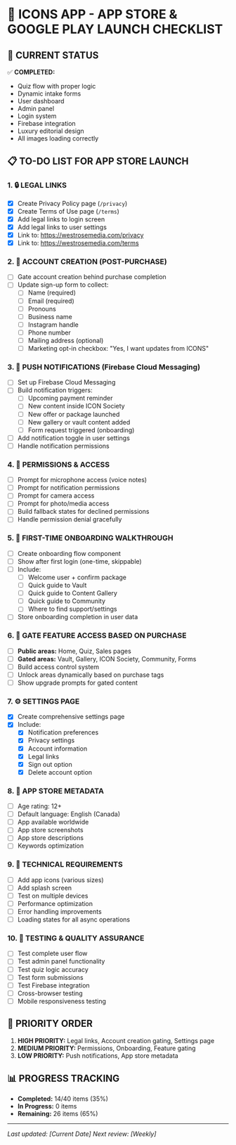 # 📲 ICONS APP - APP STORE & GOOGLE PLAY LAUNCH CHECKLIST

## 🚀 CURRENT STATUS
✅ **COMPLETED:**
- Quiz flow with proper logic
- Dynamic intake forms
- User dashboard
- Admin panel
- Login system
- Firebase integration
- Luxury editorial design
- All images loading correctly

## 📋 TO-DO LIST FOR APP STORE LAUNCH

### 1. 🔒 LEGAL LINKS
- [x] Create Privacy Policy page (`/privacy`)
- [x] Create Terms of Use page (`/terms`)
- [x] Add legal links to login screen
- [x] Add legal links to user settings
- [x] Link to: https://westrosemedia.com/privacy
- [x] Link to: https://westrosemedia.com/terms

### 2. 👤 ACCOUNT CREATION (POST-PURCHASE)
- [ ] Gate account creation behind purchase completion
- [ ] Update sign-up form to collect:
  - [ ] Name (required)
  - [ ] Email (required)
  - [ ] Pronouns
  - [ ] Business name
  - [ ] Instagram handle
  - [ ] Phone number
  - [ ] Mailing address (optional)
  - [ ] Marketing opt-in checkbox: "Yes, I want updates from ICONS"

### 3. 🔔 PUSH NOTIFICATIONS (Firebase Cloud Messaging)
- [ ] Set up Firebase Cloud Messaging
- [ ] Build notification triggers:
  - [ ] Upcoming payment reminder
  - [ ] New content inside ICON Society
  - [ ] New offer or package launched
  - [ ] New gallery or vault content added
  - [ ] Form request triggered (onboarding)
- [ ] Add notification toggle in user settings
- [ ] Handle notification permissions

### 4. 📱 PERMISSIONS & ACCESS
- [ ] Prompt for microphone access (voice notes)
- [ ] Prompt for notification permissions
- [ ] Prompt for camera access
- [ ] Prompt for photo/media access
- [ ] Build fallback states for declined permissions
- [ ] Handle permission denial gracefully

### 5. 🎯 FIRST-TIME ONBOARDING WALKTHROUGH
- [ ] Create onboarding flow component
- [ ] Show after first login (one-time, skippable)
- [ ] Include:
  - [ ] Welcome user + confirm package
  - [ ] Quick guide to Vault
  - [ ] Quick guide to Content Gallery
  - [ ] Quick guide to Community
  - [ ] Where to find support/settings
- [ ] Store onboarding completion in user data

### 6. 🚪 GATE FEATURE ACCESS BASED ON PURCHASE
- [ ] **Public areas:** Home, Quiz, Sales pages
- [ ] **Gated areas:** Vault, Gallery, ICON Society, Community, Forms
- [ ] Build access control system
- [ ] Unlock areas dynamically based on purchase tags
- [ ] Show upgrade prompts for gated content

### 7. ⚙️ SETTINGS PAGE
- [x] Create comprehensive settings page
- [x] Include:
  - [x] Notification preferences
  - [x] Privacy settings
  - [x] Account information
  - [x] Legal links
  - [x] Sign out option
  - [x] Delete account option

### 8. 📱 APP STORE METADATA
- [ ] Age rating: 12+
- [ ] Default language: English (Canada)
- [ ] App available worldwide
- [ ] App store screenshots
- [ ] App store descriptions
- [ ] Keywords optimization

### 9. 🔧 TECHNICAL REQUIREMENTS
- [ ] Add app icons (various sizes)
- [ ] Add splash screen
- [ ] Test on multiple devices
- [ ] Performance optimization
- [ ] Error handling improvements
- [ ] Loading states for all async operations

### 10. 🧪 TESTING & QUALITY ASSURANCE
- [ ] Test complete user flow
- [ ] Test admin panel functionality
- [ ] Test quiz logic accuracy
- [ ] Test form submissions
- [ ] Test Firebase integration
- [ ] Cross-browser testing
- [ ] Mobile responsiveness testing

## 🎯 PRIORITY ORDER
1. **HIGH PRIORITY:** Legal links, Account creation gating, Settings page
2. **MEDIUM PRIORITY:** Permissions, Onboarding, Feature gating
3. **LOW PRIORITY:** Push notifications, App store metadata

## 📊 PROGRESS TRACKING
- **Completed:** 14/40 items (35%)
- **In Progress:** 0 items
- **Remaining:** 26 items (65%)

---
*Last updated: [Current Date]*
*Next review: [Weekly]* 